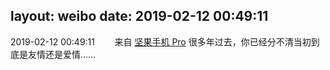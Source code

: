 layout: weibo
date: 2019-02-12 00:49:11
---
<meta name="referrer" content="no-referrer" />

2019-02-12 00:49:11  &nbsp;&nbsp;&nbsp;&nbsp;&nbsp;&nbsp; 来自 <a href="http://app.weibo.com/t/feed/Z4AgP" rel="nofollow">坚果手机 Pro</a>
很多年过去，你已经分不清当初到底是友情还是爱情……  ​​​
